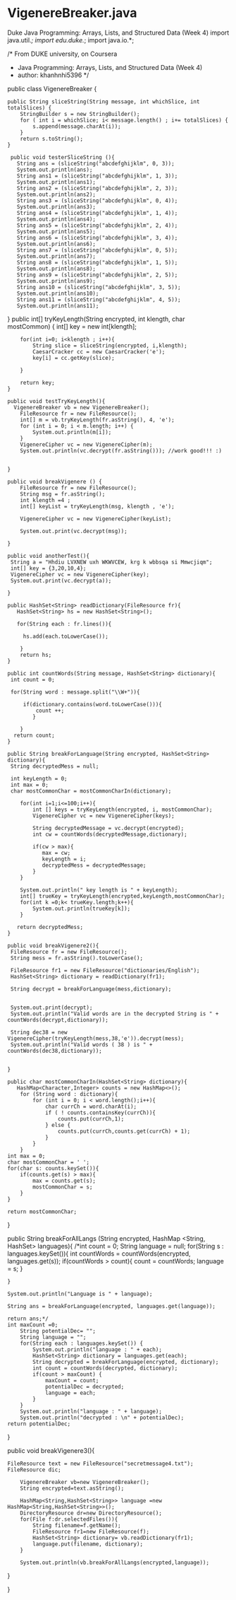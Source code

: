 # VigenereBreaker.java
Duke Java Programming: Arrays, Lists, and Structured Data (Week 4)
import java.util.*;
import edu.duke.*;
import java.io.*;

/* From DUKE university, on Coursera
 * Java Programming: Arrays, Lists, and Structured Data (Week 4)
 * author: khanhnhi5396 
*/

public class VigenereBreaker {
  
    public String sliceString(String message, int whichSlice, int totalSlices) {
        StringBuilder s = new StringBuilder();
        for ( int i = whichSlice; i< message.length() ; i+= totalSlices) {
            s.append(message.charAt(i));
        }
        return s.toString();
    }
    
     public void testerSliceString (){
       String ans = (sliceString("abcdefghijklm", 0, 3)); 
       System.out.println(ans);
       String ans1 = (sliceString("abcdefghijklm", 1, 3)); 
       System.out.println(ans1);
       String ans2 = (sliceString("abcdefghijklm", 2, 3)); 
       System.out.println(ans2);
       String ans3 = (sliceString("abcdefghijklm", 0, 4)); 
       System.out.println(ans3);
       String ans4 = (sliceString("abcdefghijklm", 1, 4)); 
       System.out.println(ans4);
       String ans5 = (sliceString("abcdefghijklm", 2, 4)); 
       System.out.println(ans5);
       String ans6 = (sliceString("abcdefghijklm", 3, 4)); 
       System.out.println(ans6);
       String ans7 = (sliceString("abcdefghijklm", 0, 5)); 
       System.out.println(ans7);
       String ans8 = (sliceString("abcdefghijklm", 1, 5)); 
       System.out.println(ans8);
       String ans9 = (sliceString("abcdefghijklm", 2, 5)); 
       System.out.println(ans9);
       String ans10 = (sliceString("abcdefghijklm", 3, 5)); 
       System.out.println(ans10);
       String ans11 = (sliceString("abcdefghijklm", 4, 5)); 
       System.out.println(ans11);
       
}
    public int[] tryKeyLength(String encrypted, int klength, char mostCommon) {
        int[] key = new int[klength];
        
        
        for(int i=0; i<klength ; i++){
            String slice = sliceString(encrypted, i,klength);
            CaesarCracker cc = new CaesarCracker('e');
            key[i] = cc.getKey(slice);
            
        }
        
        return key;
    }

    public void testTryKeyLength(){
      VigenereBreaker vb = new VigenereBreaker();
        FileResource fr = new FileResource();
        int[] m = vb.tryKeyLength(fr.asString(), 4, 'e');
        for (int i = 0; i < m.length; i++) {
            System.out.println(m[i]);
        }
        VigenereCipher vc = new VigenereCipher(m);
        System.out.println(vc.decrypt(fr.asString())); //work good!!! :)
    
      
    }
    
    public void breakVigenere () {
        FileResource fr = new FileResource();
        String msg = fr.asString();
        int klength =4 ;
        int[] keyList = tryKeyLength(msg, klength , 'e'); 
        
        VigenereCipher vc = new VigenereCipher(keyList);
        
        System.out.print(vc.decrypt(msg));
        
    }
    
    public void anotherTest(){
     String a = "Hhdiu LVXNEW uxh WKWVCEW, krg k wbbsqa si Mmwcjiqm";
     int[] key = {3,20,10,4};
     VigenereCipher vc = new VigenereCipher(key);
     System.out.print(vc.decrypt(a));
        
    }
    
    public HashSet<String> readDictionary(FileResource fr){
       HashSet<String> hs = new HashSet<String>();
       
       for(String each : fr.lines()){
        
         hs.add(each.toLowerCase());
           
        }
        return hs;
    }
    
    public int countWords(String message, HashSet<String> dictionary){
     int count = 0;
          
     for(String word : message.split("\\W+")){
         
         if(dictionary.contains(word.toLowerCase())){
             count ++;
            }
         
        }
      return count;   
    }
    
    public String breakForLanguage(String encrypted, HashSet<String> dictionary){
     String decryptedMess = null;
       
     int keyLength = 0;
     int max = 0;
     char mostCommonChar = mostCommonCharIn(dictionary);
     
        for(int i=1;i<=100;i++){
            int [] keys = tryKeyLength(encrypted, i, mostCommonChar);
            VigenereCipher vc = new VigenereCipher(keys);
           
            String decryptedMessage = vc.decrypt(encrypted);
            int cw = countWords(decryptedMessage,dictionary);
            
            if(cw > max){
               max = cw;
               keyLength = i;
               decryptedMess = decryptedMessage;
            }
        }
       
        System.out.println(" key length is " + keyLength);
        int[] trueKey = tryKeyLength(encrypted,keyLength,mostCommonChar);
        for(int k =0;k< trueKey.length;k++){
            System.out.println(trueKey[k]);
        }
        
       return decryptedMess;
    }
    
    public void breakVigenere2(){
     FileResource fr = new FileResource();
     String mess = fr.asString().toLowerCase();
     
     FileResource fr1 = new FileResource("dictionaries/English");
     HashSet<String> dictionary = readDictionary(fr1);
     
     String decrypt = breakForLanguage(mess,dictionary);
     
     
     System.out.print(decrypt);
     System.out.println("Valid words are in the decrypted String is " + countWords(decrypt,dictionary));
     
     String dec38 = new VigenereCipher(tryKeyLength(mess,38,'e')).decrypt(mess);
     System.out.println("Valid words ( 38 ) is " + countWords(dec38,dictionary));
     
     
    }
    
    public char mostCommonCharIn(HashSet<String> dictionary){
       HashMap<Character,Integer> counts = new HashMap<>();
        for (String word : dictionary){
            for (int i = 0; i < word.length();i++){
                char currCh = word.charAt(i);
                if ( ! counts.containsKey(currCh)){
                    counts.put(currCh,1);
                } else {
                    counts.put(currCh,counts.get(currCh) + 1);
                }
            }
        }
    int max = 0;
    char mostCommonChar = ' ';
    for(char s: counts.keySet()){
        if(counts.get(s) > max){
            max = counts.get(s);
            mostCommonChar = s;
        }
    }
    
    return mostCommonChar;
}

public String breakForAllLangs (String encrypted, HashMap <String, HashSet<String>> languages){
    /*int count = 0;
    String language = null; 
    for(String s : languages.keySet()){
     int countWords = countWords(encrypted, languages.get(s));
     if(countWords > count){
         count = countWords;
          language = s;
        }
       
    }
    
    System.out.println("Language is " + language);
    
    String ans = breakForLanguage(encrypted, languages.get(language));
    
    return ans;*/
    int maxCount =0;
    	String potentialDec= "";
    	String language = "";
    	for(String each : languages.keySet()) {
    		System.out.println("language : " + each);
    		HashSet<String> dictionary = languages.get(each);
			String decrypted = breakForLanguage(encrypted, dictionary);
			int count = countWords(decrypted, dictionary);
			if(count > maxCount) {
				maxCount = count;
				potentialDec = decrypted; 
				language = each;
			}
    	}
    	System.out.println("language : " + language);
    	System.out.println("decrypted : \n" + potentialDec);
    return potentialDec;
}

public void breakVigenere3(){
   
    FileResource text = new FileResource("secretmessage4.txt"); 
    FileResource dic;
         
		VigenereBreaker vb=new VigenereBreaker();
		String encrypted=text.asString();

		HashMap<String,HashSet<String>> language =new HashMap<String,HashSet<String>>();
		DirectoryResource dr=new DirectoryResource();
		for(File f:dr.selectedFiles()){
			String filename=f.getName();
			FileResource fr1=new FileResource(f);
			HashSet<String> dictionary= vb.readDictionary(fr1);
			language.put(filename, dictionary);
		}
		
		System.out.println(vb.breakForAllLangs(encrypted,language));
		
}

}
